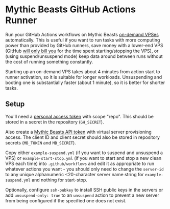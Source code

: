 # Mythic Beasts GitHub Actions Runner

Run your GitHub Actions workflows on Mythic Beasts [on-demand VPSes](https://www.mythic-beasts.com/blog/2021/05/14/vps-api-on-demand-billing-and-dormant-vpss/) automatically.
This is useful if you want to run tasks with more computing power than provided by GitHub runners, save money with a lower-end VPS (GitHub [will only bill you](https://docs.github.com/en/free-pro-team@latest/actions/hosting-your-own-runners/about-self-hosted-runners) for the time spent starting/stopping the VPS), or (using suspend/unsuspend mode) keep data around between runs without the cost of running something constantly.

Starting up an on-demand VPS takes about 4 minutes from action start to runner activation, so it is suitable for longer workloads. Unsuspending and booting one is substantially faster (about 1 minute), so it is better for shorter tasks.

## Setup

You'll need a [personal access token](https://docs.github.com/en/github/authenticating-to-github/keeping-your-account-and-data-secure/creating-a-personal-access-token) with scope "repo". This should be stored in a secret in the repository (`GH_SECRET`).

Also create a [Mythic Beasts API token](https://mythic-beasts.com/customer/api-users) with virtual server provisioning access. The client ID and client secret should also be stored in repository secrets (`MB_TOKEN` and `MB_SECRET`).

Copy either `example-suspend.yml` (if you want to suspend and unsuspend a VPS) or `example-start-stop.yml` (if you want to start and stop a new clean VPS each time) into `.github/workflows` and edit it as appropriate to run whatever actions you want - you should only need to change the `server-id` to any unique alphanumeric <20-character server name string for `example-suspend.yml` and nothing for start-stop.

Optionally, configure `ssh-pubkey` to install SSH public keys in the servers or add `unsuspend-only: true` to an `unsuspend` action to prevent a new server from being configured if the specified one does not exist.